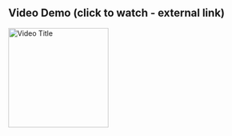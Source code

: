 ## Video Demo (click to watch - external link)

<a href="https://kassaev.com/stream/promo.mp4">
    <img src="https://kassaev.com/stream/promo.png" alt="Video Title" width="200" />
</a>